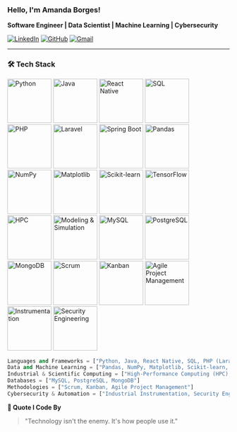 ### Hello, I'm Amanda Borges!

**Software Engineer | Data Scientist | Machine Learning | Cybersecurity**

[![LinkedIn](https://img.shields.io/badge/LinkedIn-Connect-blue?style=flat&logo=linkedin)](https://linkedin.com/in/amandadecassiaborges)
[![GitHub](https://img.shields.io/badge/GitHub-Follow-black?style=flat&logo=github)](https://github.com/amandadecassiaborges)
[![Gmail](https://img.shields.io/badge/Gmail-Contact-red?style=flat&logo=gmail)](mailto:amandaborgeses@email.com)

---

### 🛠️ **Tech Stack**
<div style="text-align: left;">

  <img src="https://img.shields.io/badge/Python-3776AB?style=for-the-badge&logo=python&logoColor=white" alt="Python" width="100" />
  <img src="https://img.shields.io/badge/Java-ED8B00?style=for-the-badge&logo=openjdk&logoColor=white" alt="Java" width="100" />
  <img src="https://img.shields.io/badge/React_Native-20232A?style=for-the-badge&logo=react&logoColor=61DAFB" alt="React Native" width="100" />
  <img src="https://img.shields.io/badge/SQL-4479A1?style=for-the-badge&logo=sqlite&logoColor=white" alt="SQL" width="100" />
  <img src="https://img.shields.io/badge/PHP-777BB4?style=for-the-badge&logo=php&logoColor=white" alt="PHP" width="100" />
  <img src="https://img.shields.io/badge/Laravel-F55247?style=for-the-badge&logo=laravel&logoColor=white" alt="Laravel" width="100" />
  <img src="https://img.shields.io/badge/Spring_Boot-6DB33F?style=for-the-badge&logo=springboot&logoColor=white" alt="Spring Boot" width="100" />
  <img src="https://img.shields.io/badge/Pandas-150458?style=for-the-badge&logo=pandas&logoColor=white" alt="Pandas" width="100" />
  <img src="https://img.shields.io/badge/NumPy-013243?style=for-the-badge&logo=numpy&logoColor=white" alt="NumPy" width="100" />
  <img src="https://img.shields.io/badge/Matplotlib-11557C?style=for-the-badge&logo=matplotlib&logoColor=white" alt="Matplotlib" width="100" />
  <img src="https://img.shields.io/badge/Scikit--learn-F7931E?style=for-the-badge&logo=scikitlearn&logoColor=white" alt="Scikit-learn" width="100" />
  <img src="https://img.shields.io/badge/TensorFlow-FF6F00?style=for-the-badge&logo=tensorflow&logoColor=white" alt="TensorFlow" width="100" />
  <img src="https://img.shields.io/badge/HPC-00599C?style=for-the-badge&logo=superuser&logoColor=white" alt="HPC" width="100" />
  <img src="https://img.shields.io/badge/Modeling_&_Simulation-2C2C2C?style=for-the-badge&logo=semanticweb&logoColor=white" alt="Modeling & Simulation" width="100" />
  <img src="https://img.shields.io/badge/MySQL-005C84?style=for-the-badge&logo=mysql&logoColor=white" alt="MySQL" width="100" />
  <img src="https://img.shields.io/badge/PostgreSQL-336791?style=for-the-badge&logo=postgresql&logoColor=white" alt="PostgreSQL" width="100" />
  <img src="https://img.shields.io/badge/MongoDB-47A248?style=for-the-badge&logo=mongodb&logoColor=white" alt="MongoDB" width="100" />
  <img src="https://img.shields.io/badge/Scrum-6DB33F?style=for-the-badge&logo=trello&logoColor=white" alt="Scrum" width="100" />
  <img src="https://img.shields.io/badge/Kanban-0052CC?style=for-the-badge&logo=atlassian&logoColor=white" alt="Kanban" width="100" />
  <img src="https://img.shields.io/badge/Agile_PM-F4A261?style=for-the-badge&logo=jira&logoColor=white" alt="Agile Project Management" width="100" />
  <img src="https://img.shields.io/badge/Industrial_Instrumentation-000000?style=for-the-badge&logo=gear&logoColor=white" alt="Instrumentation" width="100" />
  <img src="https://img.shields.io/badge/Security_Engineering-4C4C4C?style=for-the-badge&logo=veracrypt&logoColor=white" alt="Security Engineering" width="100" />

</div>



```python
Languages and Frameworks = ["Python, Java, React Native, SQL, PHP (Laravel, Blade), Spring Boot"]
Data and Machine Learning = ["Pandas, NumPy, Matplotlib, Scikit-learn, TensorFlow"]
Industrial & Scientific Computing = ["High-Performance Computing (HPC), Modeling & Simulation"]
Databases = ["MySQL, PostgreSQL, MongoDB"]
Methodologies = ["Scrum, Kanban, Agile Project Management"]
Cybersecurity & Automation = ["Industrial Instrumentation, Security Engineering"]
```

**💬 Quote I Code By**
> "Technology isn't the enemy. It's how people use it."

